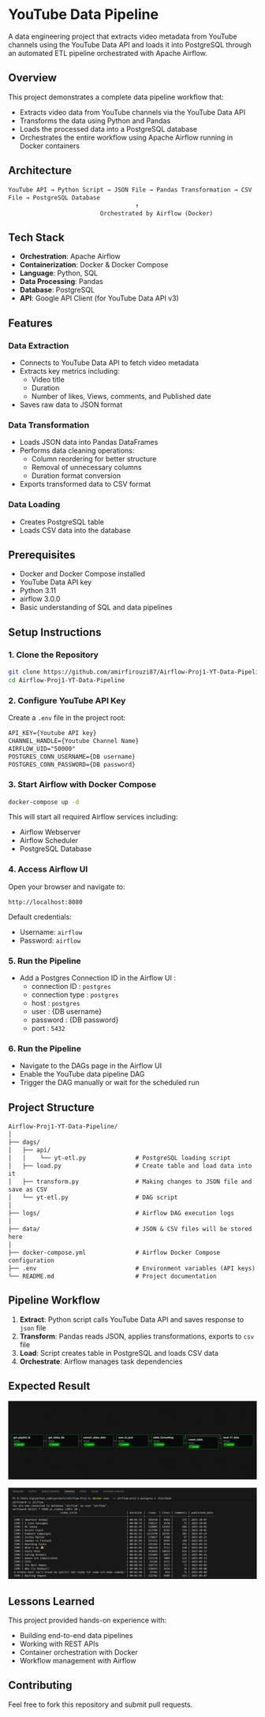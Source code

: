 # YouTube Data Pipeline

A data engineering project that extracts video metadata from YouTube channels using the YouTube Data API and loads it into PostgreSQL through an automated ETL pipeline orchestrated with Apache Airflow.

## Overview

This project demonstrates a complete data pipeline workflow that:
- Extracts video data from YouTube channels via the YouTube Data API
- Transforms the data using Python and Pandas
- Loads the processed data into a PostgreSQL database
- Orchestrates the entire workflow using Apache Airflow running in Docker containers

## Architecture

```
YouTube API → Python Script → JSON File → Pandas Transformation → CSV File → PostgreSQL Database
                                    ↑
                          Orchestrated by Airflow (Docker)
```
## Tech Stack

* **Orchestration**: Apache Airflow
* **Containerization**: Docker & Docker Compose
* **Language**: Python, SQL
* **Data Processing**: Pandas
* **Database**: PostgreSQL
* **API**: Google API Client (for YouTube Data API v3)

## Features

### Data Extraction
- Connects to YouTube Data API to fetch video metadata
- Extracts key metrics including:
  - Video title
  - Duration
  - Number of likes, Views, comments, and Published date
- Saves raw data to JSON format

### Data Transformation
- Loads JSON data into Pandas DataFrames
- Performs data cleaning operations:
  - Column reordering for better structure
  - Removal of unnecessary columns
  - Duration format conversion
- Exports transformed data to CSV format

### Data Loading
- Creates PostgreSQL table
- Loads CSV data into the database

## Prerequisites

- Docker and Docker Compose installed
- YouTube Data API key
- Python 3.11
- airflow 3.0.0
- Basic understanding of SQL and data pipelines

## Setup Instructions

### 1. Clone the Repository
```bash
git clone https://github.com/amirfirouzi87/Airflow-Proj1-YT-Data-Pipeline.git
cd Airflow-Proj1-YT-Data-Pipeline
```

### 2. Configure YouTube API Key
Create a `.env` file in the project root:
```
API_KEY={Youtube API key}
CHANNEL_HANDLE={Youtube Channel Name}
AIRFLOW_UID="50000"
POSTGRES_CONN_USERNAME={DB username}
POSTGRES_CONN_PASSWORD={DB password}
```

### 3. Start Airflow with Docker Compose
```bash
docker-compose up -d
```

This will start all required Airflow services including:
- Airflow Webserver
- Airflow Scheduler
- PostgreSQL Database


### 4. Access Airflow UI
Open your browser and navigate to:
```
http://localhost:8080
```

Default credentials:
- Username: `airflow`
- Password: `airflow`

### 5. Run the Pipeline
- Add a Postgres Connection ID in the Airflow UI :
  - connection ID : `postgres`
  - connection type : `postgres`
  - host : `postgres`
  - user : {DB username}
  - password : {DB password}
  - port : `5432`

### 6. Run the Pipeline
- Navigate to the DAGs page in the Airflow UI
- Enable the YouTube data pipeline DAG
- Trigger the DAG manually or wait for the scheduled run


## Project Structure

```
Airflow-Proj1-YT-Data-Pipeline/
│
├── dags/
│   ├── api/      
│   │    └── yt-etl.py              # PostgreSQL loading script 
│   ├── load.py                     # Create table and load data into it
│   ├── transform.py                # Making changes to JSON file and save as CSV
│   └── yt-etl.py                   # DAG script
│
├── logs/                           # Airflow DAG execution logs
│
├── data/                           # JSON & CSV files will be stored here 
│
├── docker-compose.yml              # Airflow Docker Compose configuration
├── .env                            # Environment variables (API keys)
└── README.md                       # Project documentation
```

## Pipeline Workflow

1. **Extract**: Python script calls YouTube Data API and saves response to `json` file
2. **Transform**: Pandas reads JSON, applies transformations, exports to `csv` file
3. **Load**: Script creates table in PostgreSQL and loads CSV data
4. **Orchestrate**: Airflow manages task dependencies


## Expected Result

![alt text](image-2.png)


![alt text](image-1.png)



## Lessons Learned

This project provided hands-on experience with:
- Building end-to-end data pipelines
- Working with REST APIs
- Container orchestration with Docker
- Workflow management with Airflow

## Contributing

Feel free to fork this repository and submit pull requests. 

